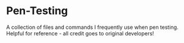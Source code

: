 # Pen-Testing
A collection of files and commands I frequently use when pen testing. Helpful for reference - all credit goes to original developers!
